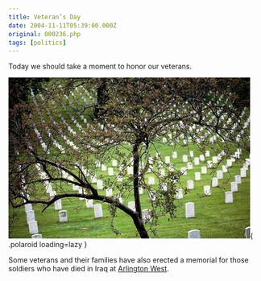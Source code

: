 ```yaml
---
title: Veteran’s Day
date: 2004-11-11T05:39:00.000Z
original: 000236.php
tags: [politics]
---
```


Today we should take a moment to honor our veterans.

![img](./arlington.jpg){ .polaroid loading=lazy }

Some veterans and their families have also erected a memorial for those soldiers who have died in Iraq at <a href="http://www.veteransforpeace.org/Arlington_west_121003.htm">Arlington West</a>.
